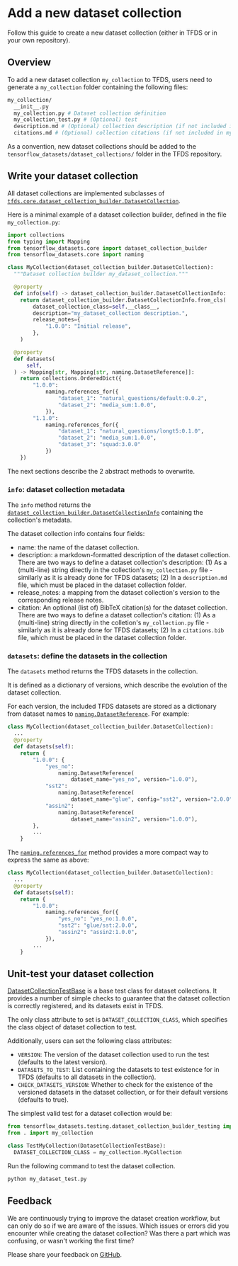 # Add a new dataset collection

Follow this guide to create a new dataset collection (either in TFDS or in your
own repository).

## Overview

To add a new dataset collection `my_collection` to TFDS, users need to generate
a `my_collection` folder containing the following files:

```sh
my_collection/
  __init__.py
  my_collection.py # Dataset collection definition
  my_collection_test.py # (Optional) test
  description.md # (Optional) collection description (if not included in my_collection.py)
  citations.md # (Optional) collection citations (if not included in my_collection.py)
```

As a convention, new dataset collections should be added to the
`tensorflow_datasets/dataset_collections/` folder in the TFDS repository.

## Write your dataset collection

All dataset collections are implemented subclasses of
[`tfds.core.dataset_collection_builder.DatasetCollection`](https://github.com/tensorflow/datasets/blob/master/tensorflow_datasets/core/dataset_collection_builder.py).

Here is a minimal example of a dataset collection builder, defined in the file
`my_collection.py`:

```python
import collections
from typing import Mapping
from tensorflow_datasets.core import dataset_collection_builder
from tensorflow_datasets.core import naming

class MyCollection(dataset_collection_builder.DatasetCollection):
  """Dataset collection builder my_dataset_collection."""

  @property
  def info(self) -> dataset_collection_builder.DatasetCollectionInfo:
    return dataset_collection_builder.DatasetCollectionInfo.from_cls(
        dataset_collection_class=self.__class__,
        description="my_dataset_collection description.",
        release_notes={
            "1.0.0": "Initial release",
        },
    )

  @property
  def datasets(
      self,
  ) -> Mapping[str, Mapping[str, naming.DatasetReference]]:
    return collections.OrderedDict({
        "1.0.0":
            naming.references_for({
                "dataset_1": "natural_questions/default:0.0.2",
                "dataset_2": "media_sum:1.0.0",
            }),
        "1.1.0":
            naming.references_for({
                "dataset_1": "natural_questions/longt5:0.1.0",
                "dataset_2": "media_sum:1.0.0",
                "dataset_3": "squad:3.0.0"
            })
    })
```

The next sections describe the 2 abstract methods to overwrite.

### `info`: dataset collection metadata

The `info` method returns the
[`dataset_collection_builder.DatasetCollectionInfo`](https://github.com/tensorflow/datasets/blob/4854e55ddf5fb68c63ddbd502ad0ef4ec6e08b40/tensorflow_datasets/core/dataset_collection_builder.py#L66)
containing the collection's metadata.

The dataset collection info contains four fields:

*   name: the name of the dataset collection.
*   description: a markdown-formatted description of the dataset collection.
    There are two ways to define a dataset collection's description: (1) As a
    (multi-line) string directly in the collection's `my_collection.py` file -
    similarly as it is already done for TFDS datasets; (2) In a `description.md`
    file, which must be placed in the dataset collection folder.
*   release_notes: a mapping from the dataset collection's version to the
    corresponding release notes.
*   citation: An optional (list of) BibTeX citation(s) for the dataset
    collection. There are two ways to define a dataset collection's citation:
    (1) As a (multi-line) string directly in the colletion's `my_collection.py`
    file - similarly as it is already done for TFDS datasets; (2) In a
    `citations.bib` file, which must be placed in the dataset collection folder.

### `datasets`: define the datasets in the collection

The `datasets` method returns the TFDS datasets in the collection.

It is defined as a dictionary of versions, which describe the evolution of the
dataset collection.

For each version, the included TFDS datasets are stored as a dictionary from
dataset names to
[`naming.DatasetReference`](https://github.com/tensorflow/datasets/blob/4854e55ddf5fb68c63ddbd502ad0ef4ec6e08b40/tensorflow_datasets/core/naming.py#L187).
For example:

```python
class MyCollection(dataset_collection_builder.DatasetCollection):
  ...
  @property
  def datasets(self):
    return {
        "1.0.0": {
            "yes_no":
                naming.DatasetReference(
                    dataset_name="yes_no", version="1.0.0"),
            "sst2":
                naming.DatasetReference(
                    dataset_name="glue", config="sst2", version="2.0.0"),
            "assin2":
                naming.DatasetReference(
                    dataset_name="assin2", version="1.0.0"),
        },
        ...
    }
```

The
[`naming.references_for`](https://github.com/tensorflow/datasets/blob/4854e55ddf5fb68c63ddbd502ad0ef4ec6e08b40/tensorflow_datasets/core/naming.py#L257)
method provides a more compact way to express the same as above:

```python
class MyCollection(dataset_collection_builder.DatasetCollection):
  ...
  @property
  def datasets(self):
    return {
        "1.0.0":
            naming.references_for({
                "yes_no": "yes_no:1.0.0",
                "sst2": "glue/sst:2.0.0",
                "assin2": "assin2:1.0.0",
            }),
        ...
    }
```

## Unit-test your dataset collection

[DatasetCollectionTestBase](https://github.com/tensorflow/datasets/blob/4854e55ddf5fb68c63ddbd502ad0ef4ec6e08b40/tensorflow_datasets/testing/dataset_collection_builder_testing.py#L28)
is a base test class for dataset collections. It provides a number of simple
checks to guarantee that the dataset collection is correctly registered, and its
datasets exist in TFDS.

The only class attribute to set is `DATASET_COLLECTION_CLASS`, which specifies
the class object of dataset collection to test.

Additionally, users can set the following class attributes:

*   `VERSION`: The version of the dataset collection used to run the test
    (defaults to the latest version).
*   `DATASETS_TO_TEST`: List containing the datasets to test existence for in
    TFDS (defaults to all datasets in the collection).
*   `CHECK_DATASETS_VERSION`: Whether to check for the existence of the
    versioned datasets in the dataset collection, or for their default versions
    (defaults to true).

The simplest valid test for a dataset collection would be:

```python
from tensorflow_datasets.testing.dataset_collection_builder_testing import DatasetCollectionTestBase
from . import my_collection

class TestMyCollection(DatasetCollectionTestBase):
  DATASET_COLLECTION_CLASS = my_collection.MyCollection
```

Run the following command to test the dataset collection.

```sh
python my_dataset_test.py
```

## Feedback

We are continuously trying to improve the dataset creation workflow, but can
only do so if we are aware of the issues. Which issues or errors did you
encounter while creating the dataset collection? Was there a part which was
confusing, or wasn't working the first time?

Please share your feedback on
[GitHub](https://github.com/tensorflow/datasets/issues).
